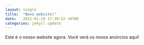 ```yaml
---
layout: single
title:  "Novo website!"
date:   2021-01-19 17:30:52 +0700
categories: jekyll update
---
```


Este é o nosso website agora. Você verá os novos anúncios aqui!
